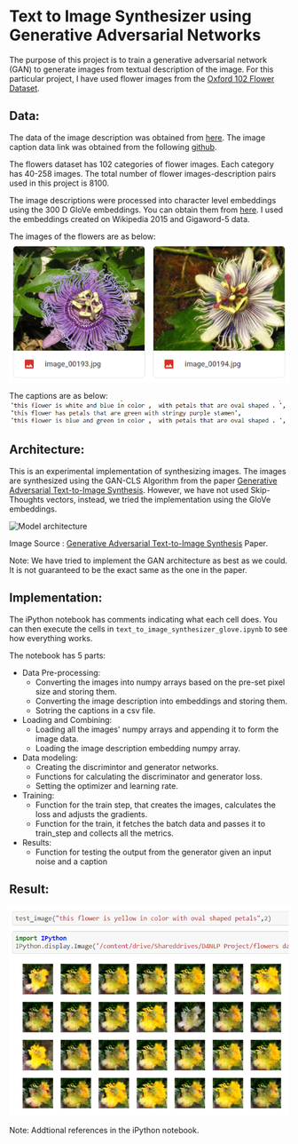 # Text to Image Synthesizer using Generative Adversarial Networks
The purpose of this project is to train a generative adversarial network (GAN) to generate images from textual description of the image.
For this particular project, I have used flower images from the [Oxford 102 Flower Dataset](https://www.robots.ox.ac.uk/~vgg/data/flowers/102/index.html).

## Data:
The data of the image description was obtained from [here](https://drive.google.com/file/d/0B0ywwgffWnLLcms2WWJQRFNSWXM/view).
The image caption data link was obtained from the following [github](https://github.com/zsdonghao/text-to-image).

The flowers dataset has 102 categories of flower images. Each category has 40-258 images.
The total number of flower images-description pairs used in this project is 8100.

The image descriptions were processed into character level embeddings using the 300 D GloVe embeddings. You can obtain them from [here](https://nlp.stanford.edu/projects/glove/).
I used the embeddings created on Wikipedia 2015 and Gigaword-5 data.

The images of the flowers are as below:
![Flowers](screenshots/Capture2.PNG?raw=true)

The captions are as below:
![Captions](screenshots/Capture1.PNG?raw=true)

## Architecture:
This is an experimental implementation of synthesizing images. The images are synthesized using the GAN-CLS Algorithm from the paper [Generative Adversarial Text-to-Image Synthesis](http://arxiv.org/abs/1605.05396). However, we have not used Skip-Thoughts vectors, instead, we tried the implementation using the GloVe embeddings.

![Model architecture](Capture4.jpg)

Image Source : [Generative Adversarial Text-to-Image Synthesis](http://arxiv.org/abs/1605.05396) Paper.

Note: We have tried to implement the GAN architecture as best as we could. It is not guaranteed to be the exact same as the one in the paper.

## Implementation:
The iPython notebook has comments indicating what each cell does.
You can then execute the cells in `text_to_image_synthesizer_glove.ipynb` to see how everything works.

The notebook has 5 parts:
- Data Pre-processing:
    - Converting the images into numpy arrays based on the pre-set pixel size and storing them.
    - Converting the image description into embeddings and storing them.
    - Sotring the captions in a csv file.
- Loading and Combining:
    - Loading all the images' numpy arrays and appending it to form the image data.
    - Loading the image description embedding numpy array.
- Data modeling:
    - Creating the discrimintor and generator networks.
    - Functions for calculating the discriminator and generator loss.
    - Setting the optimizer and learning rate.
- Training:
    - Function for the train step, that creates the images, calculates the loss and adjusts the gradients.
    - Function for the train, it fetches the batch data and passes it to train_step and collects all the metrics.
- Results:
    - Function for testing the output from the generator given an input noise and a caption

## Result:
![Result1](screenshots/Capture3.PNG?raw=true)

Note: Addtional references in the iPython notebook.
